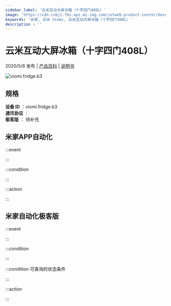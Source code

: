 ```yaml
---
sidebar_label: '云米互动大屏冰箱（十字四门408L）'
image: 'https://cdn.cnbj1.fds.api.mi-img.com/iotweb-product-center/developer_1586760855509WheqyvAR.png?GalaxyAccessKeyId=AKVGLQWBOVIRQ3XLEW&Expires=9223372036854775807&Signature=ZlCyYRAwWZMOhYolFuYfhpQl+XM='
keywords: '米家, 云米 Viomi, 云米互动大屏冰箱（十字四门408L）'
description : ''
---
```

# 云米互动大屏冰箱（十字四门408L）

2020/5/6 发布 | [产品百科](https://home.mi.com/webapp/content/baike/product/index.html?model=viomi.fridge.b3/) | [说明书](https://home.mi.com/views/introduction.html?model=viomi.fridge.b3&region=cn)

![viomi.fridge.b3](https://cdn.cnbj1.fds.api.mi-img.com/iotweb-product-center/developer_1586760855509WheqyvAR.png?GalaxyAccessKeyId=AKVGLQWBOVIRQ3XLEW&Expires=9223372036854775807&Signature=ZlCyYRAwWZMOhYolFuYfhpQl+XM=)

## 规格  
> 
**设备 ID** ：viomi.fridge.b3  
**通讯协议** ：  
**极客版**  ： 待补充 


## 米家APP自动化  

:::event  

:::

:::condition  

:::

:::action   

:::

## 米家自动化极客版  

:::event  

:::

:::condition  

:::

:::condition 可查询的状态条件  

:::

:::action  

:::

        
